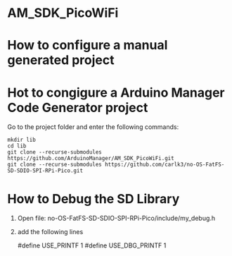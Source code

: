 # AM_SDK_PicoWiFi


# How to configure a manual generated project


# Hot to congigure a Arduino Manager Code Generator project

Go to the project folder and enter the following commands:

```
mkdir lib
cd lib
git clone --recurse-submodules https://github.com/ArduinoManager/AM_SDK_PicoWiFi.git
git clone --recurse-submodules https://github.com/carlk3/no-OS-FatFS-SD-SDIO-SPI-RPi-Pico.git
```


# How to Debug the SD Library

1) Open file: no-OS-FatFS-SD-SDIO-SPI-RPi-Pico/include/my_debug.h
2) add the following lines

    #define USE_PRINTF 1
    #define USE_DBG_PRINTF 1